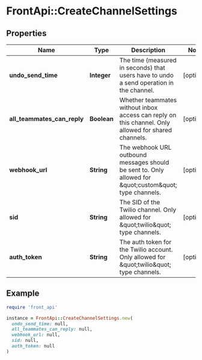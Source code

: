 # FrontApi::CreateChannelSettings

## Properties

| Name | Type | Description | Notes |
| ---- | ---- | ----------- | ----- |
| **undo_send_time** | **Integer** | The time (measured in seconds) that users have to undo a send operation in the channel. | [optional] |
| **all_teammates_can_reply** | **Boolean** | Whether teammates without inbox access can reply on this channel. Only allowed for shared channels. | [optional] |
| **webhook_url** | **String** | The webhook URL outbound messages should be sent to. Only allowed for \&quot;custom\&quot; type channels. | [optional] |
| **sid** | **String** | The SID of the Twilio channel. Only allowed for \&quot;twilio\&quot; type channels. | [optional] |
| **auth_token** | **String** | The auth token for the Twilio account. Only allowed for \&quot;twilio\&quot; type channels. | [optional] |

## Example

```ruby
require 'front_api'

instance = FrontApi::CreateChannelSettings.new(
  undo_send_time: null,
  all_teammates_can_reply: null,
  webhook_url: null,
  sid: null,
  auth_token: null
)
```

